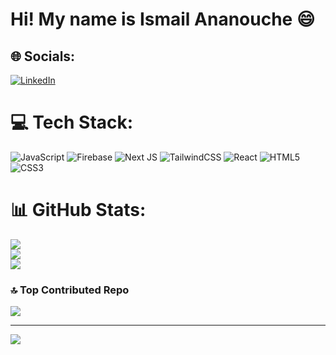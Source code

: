 <h1>Hi! My name is Ismail Ananouche 😄</h1> 

## 🌐 Socials:
[![LinkedIn](https://img.shields.io/badge/LinkedIn-%230077B5.svg?logo=linkedin&logoColor=white)](https://linkedin.com/in/https://www.linkedin.com/in/ismail-ananouche-3653a4244?utm_source=share&utm_campaign=share_via&utm_content=profile&utm_medium=ios_app) 

# 💻 Tech Stack:
![JavaScript](https://img.shields.io/badge/javascript-%23323330.svg?style=for-the-badge&logo=javascript&logoColor=%23F7DF1E) ![Firebase](https://img.shields.io/badge/firebase-%23039BE5.svg?style=for-the-badge&logo=firebase) ![Next JS](https://img.shields.io/badge/Next-black?style=for-the-badge&logo=next.js&logoColor=white) ![TailwindCSS](https://img.shields.io/badge/tailwindcss-%2338B2AC.svg?style=for-the-badge&logo=tailwind-css&logoColor=white) ![React](https://img.shields.io/badge/react-%2320232a.svg?style=for-the-badge&logo=react&logoColor=%2361DAFB) ![HTML5](https://img.shields.io/badge/html5-%23E34F26.svg?style=for-the-badge&logo=html5&logoColor=white) ![CSS3](https://img.shields.io/badge/css3-%231572B6.svg?style=for-the-badge&logo=css3&logoColor=white)
# 📊 GitHub Stats:
![](https://github-readme-stats.vercel.app/api?username=LiamsiCodes&theme=swift&hide_border=false&include_all_commits=true&count_private=true)<br/>
![](https://github-readme-streak-stats.herokuapp.com/?user=LiamsiCodes&theme=swift&hide_border=false)<br/>
![](https://github-readme-stats.vercel.app/api/top-langs/?username=LiamsiCodes&theme=swift&hide_border=false&include_all_commits=true&count_private=true&layout=compact)

### 🔝 Top Contributed Repo
![](https://github-contributor-stats.vercel.app/api?username=LiamsiCodes&limit=5&theme=dark&combine_all_yearly_contributions=true)

---
[![](https://visitcount.itsvg.in/api?id=LiamsiCodes&icon=0&color=0)](https://visitcount.itsvg.in)

<!-- Proudly created with GPRM ( https://gprm.itsvg.in ) -->
